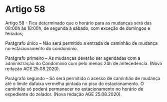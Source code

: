 # Artigo 58

Artigo 58 - Fica determinado que o horário para as mudanças será das 08:00h
às 18:00h, de segunda à sábado, com exceção de domingos e feriados;

Parágrafo único – Não será permitido a entrada de caminhão de
mudança no estacionamento do condomínio.

Parágrafo primeiro – As mudanças deverão ser agendadas com a administração
do Condomínio com pelo menos 24h de antecedência. (Nova redação AGE
25.08.2020).

Parágrafo segundo – Só será permitido o acesso de caminhão de
mudança até o limite dafaixa vermelha pintada no piso do
estacionamento. O caminhão só poderá permanecer no estacionamento
no horário de expediente do zelador. (Nova redação AGE 25.08.2020).
